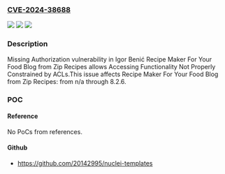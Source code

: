### [CVE-2024-38688](https://cve.mitre.org/cgi-bin/cvename.cgi?name=CVE-2024-38688)
![](https://img.shields.io/static/v1?label=Product&message=Recipe%20Maker%20For%20Your%20Food%20Blog%20from%20Zip%20Recipes&color=blue)
![](https://img.shields.io/static/v1?label=Version&message=n%2Fa%3C%3D%208.2.6%20&color=brighgreen)
![](https://img.shields.io/static/v1?label=Vulnerability&message=CWE-862%20Missing%20Authorization&color=brighgreen)

### Description

Missing Authorization vulnerability in Igor Benić Recipe Maker For Your Food Blog from Zip Recipes allows Accessing Functionality Not Properly Constrained by ACLs.This issue affects Recipe Maker For Your Food Blog from Zip Recipes: from n/a through 8.2.6.

### POC

#### Reference
No PoCs from references.

#### Github
- https://github.com/20142995/nuclei-templates

